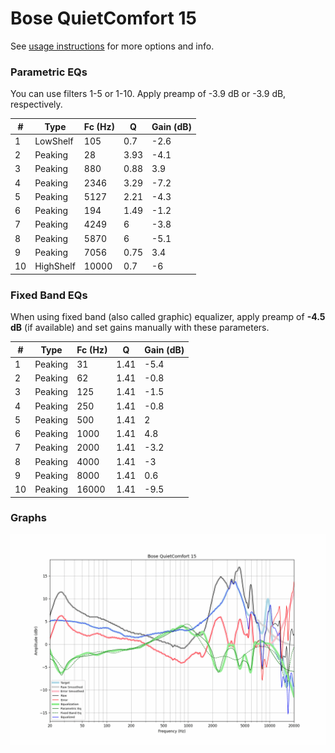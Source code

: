 # Bose QuietComfort 15
See [usage instructions](https://github.com/jaakkopasanen/AutoEq#usage) for more options and info.

### Parametric EQs
You can use filters 1-5 or 1-10. Apply preamp of -3.9 dB or -3.9 dB, respectively.

|   # | Type      |   Fc (Hz) |    Q |   Gain (dB) |
|-----|-----------|-----------|------|-------------|
|   1 | LowShelf  |       105 | 0.7  |        -2.6 |
|   2 | Peaking   |        28 | 3.93 |        -4.1 |
|   3 | Peaking   |       880 | 0.88 |         3.9 |
|   4 | Peaking   |      2346 | 3.29 |        -7.2 |
|   5 | Peaking   |      5127 | 2.21 |        -4.3 |
|   6 | Peaking   |       194 | 1.49 |        -1.2 |
|   7 | Peaking   |      4249 | 6    |        -3.8 |
|   8 | Peaking   |      5870 | 6    |        -5.1 |
|   9 | Peaking   |      7056 | 0.75 |         3.4 |
|  10 | HighShelf |     10000 | 0.7  |        -6   |

### Fixed Band EQs
When using fixed band (also called graphic) equalizer, apply preamp of **-4.5 dB** (if available) and set gains manually with these parameters.

|   # | Type    |   Fc (Hz) |    Q |   Gain (dB) |
|-----|---------|-----------|------|-------------|
|   1 | Peaking |        31 | 1.41 |        -5.4 |
|   2 | Peaking |        62 | 1.41 |        -0.8 |
|   3 | Peaking |       125 | 1.41 |        -1.5 |
|   4 | Peaking |       250 | 1.41 |        -0.8 |
|   5 | Peaking |       500 | 1.41 |         2   |
|   6 | Peaking |      1000 | 1.41 |         4.8 |
|   7 | Peaking |      2000 | 1.41 |        -3.2 |
|   8 | Peaking |      4000 | 1.41 |        -3   |
|   9 | Peaking |      8000 | 1.41 |         0.6 |
|  10 | Peaking |     16000 | 1.41 |        -9.5 |

### Graphs
![](./Bose%20QuietComfort%2015.png)
